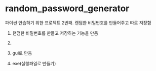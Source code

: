 # random_password_generator
파이썬 연습하기 위한 프로젝트 2번째. 랜덤한 비밀번호를 만들어주고 따로 저장함

1. 랜덤한 비밀번호를 만들고 저장하는 기능을 만듬
2. 
3. gui로 만듬

4. exe(실행파일로 만들기)

